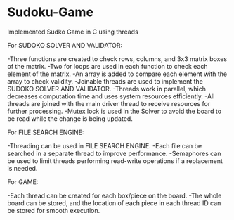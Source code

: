 # Sudoku-Game
Implemented Sudko Game in C using threads

For SUDOKO SOLVER AND VALIDATOR:

-Three functions are created to check rows, columns, and 3x3 matrix boxes of the matrix.
-Two for loops are used in each function to check each element of the matrix.
-An array is added to compare each element with the array to check validity.
-Joinable threads are used to implement the SUDOKO SOLVER AND VALIDATOR.
-Threads work in parallel, which decreases computation time and uses system resources efficiently.
-All threads are joined with the main driver thread to receive resources for further processing.
-Mutex lock is used in the Solver to avoid the board to be read while the change is being updated.

For FILE SEARCH ENGINE:

-Threading can be used in FILE SEARCH ENGINE.
-Each file can be searched in a separate thread to improve performance.
-Semaphores can be used to limit threads performing read-write operations if a replacement is needed.

For GAME:

-Each thread can be created for each box/piece on the board.
-The whole board can be stored, and the location of each piece in each thread ID can be stored for smooth execution.
